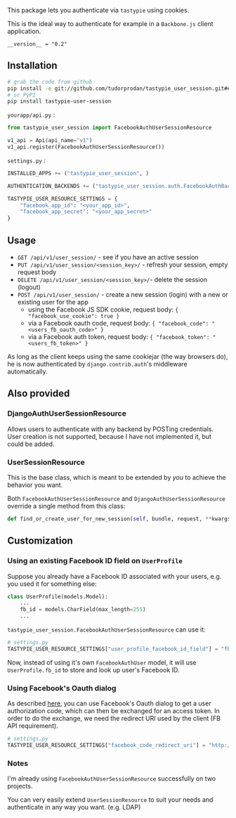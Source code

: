 This package lets you authenticate via `tastypie` using cookies.

This is the ideal way to authenticate for example in a `Backbone.js` client application.

`__version__ = "0.2"`

## Installation

```bash
# grab the code from github
pip install -e git://github.com/tudorprodan/tastypie_user_session.git#egg=tastypie-user-session
# or PyPI
pip install tastypie-user-session
```

`yourapp/api.py` :
```python
from tastypie_user_session import FacebookAuthUserSessionResource

v1_api = Api(api_name="v1")
v1_api.register(FacebookAuthUserSessionResource())
```

`settings.py` :
```python
INSTALLED_APPS += ("tastypie_user_session", )

AUTHENTICATION_BACKENDS += ("tastypie_user_session.auth.FacebookAuthBackend", )

TASTYPIE_USER_RESOURCE_SETTINGS = {
    "facebook_app_id": "<your_app_id>",
    "facebook_app_secret": "<your_app_secret>"
}
```

## Usage

- `GET /api/v1/user_session/` - see if you have an active session
- `PUT /api/v1/user_session/<session_key>/` - refresh your session, empty request body
- `DELETE /api/v1/user_session/<session_key>/`- delete the session (logout)
- `POST /api/v1/user_session/` - create a new session (login) with a new or existing user for the app
    - using the Facebook JS SDK cookie, request body: `{ "facebook_use_cookie": true }`
    - via a Facebook oauth code, request body: `{ "facebook_code": "<users_fb_oauth_code>" }`
    - via a Facebook auth token, request body: `{ "facebook_token": "<users_fb_token>" }`

As long as the client keeps using the same cookiejar (the way browsers do), he is now authenticated by `django.contrib.auth`'s middleware automatically.


## Also provided

### DjangoAuthUserSessionResource

Allows users to authenticate with any backend by POSTing credentials.  
User creation is not supported, because I have not implemented it, but could be added.

### UserSessionResource

This is the base class, which is meant to be extended by _you_ to achieve the behavior you want.

Both `FacebookAuthUserSessionResource` and `DjangoAuthUserSessionResource` override a single method from this class:  
```python
def find_or_create_user_for_new_session(self, bundle, request, **kwargs)
```


## Customization

### Using an existing Facebook ID field on `UserProfile`

Suppose you already have a Facebook ID associated with your users, e.g. you used it for something else:

```python
class UserProfile(models.Model):
    ...
    fb_id = models.CharField(max_length=255)
    ...
```

`tastypie_user_session.FacebookAuthUserSessionResource` can use it:

```python
# settings.py
TASTYPIE_USER_RESOURCE_SETTINGS["user_profile_facebook_id_field"] = "fb_id"
```

Now, instead of using it's own `FacebookAuthUser` model, it will use `UserProfile.fb_id` to store and look up user's Facebook ID.


### Using Facebook's Oauth dialog

As described [here](https://developers.facebook.com/docs/authentication/), you can use Facebook's Oauth dialog to get a user authorization code, which can then be exchanged for an access token. In order to do the exchange, we need the redirect URI used by the client (FB API requirement).

```python
# settings.py
TASTYPIE_USER_RESOURCE_SETTINGS["facebook_code_redirect_uri"] = "http://www.mysite.com/facebook_oauth_landing_page.html"
```


### Notes

I'm already using `FacebookAuthUserSessionResource` successfully on two projects.

You can very easily extend `UserSessionResource` to suit your needs and authenticate in any way you want. (e.g. LDAP)







